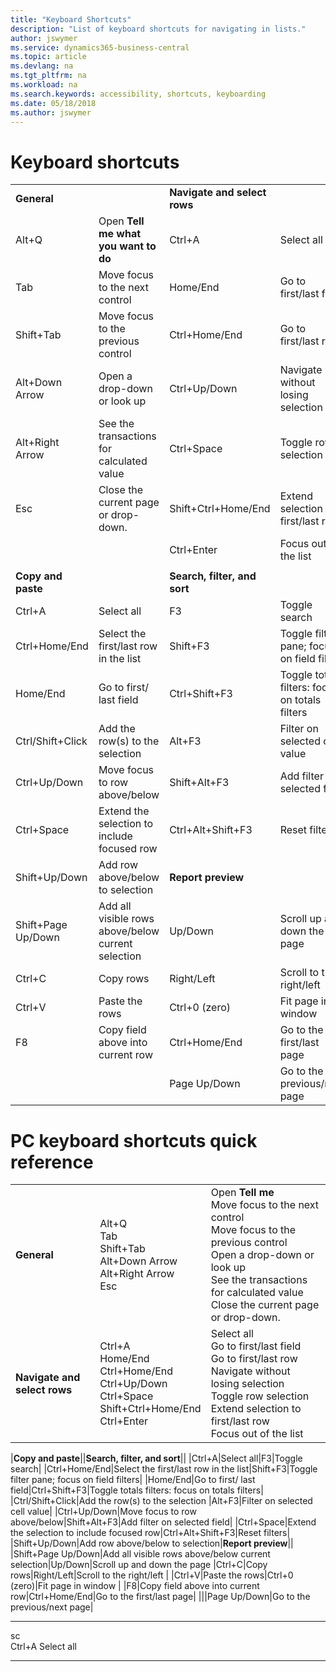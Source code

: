 ```yaml
---
title: "Keyboard Shortcuts"
description: "List of keyboard shortcuts for navigating in lists."
author: jswymer
ms.service: dynamics365-business-central
ms.topic: article
ms.devlang: na
ms.tgt_pltfrm: na
ms.workload: na
ms.search.keywords: accessibility, shortcuts, keyboarding
ms.date: 05/18/2018
ms.author: jswymer
---
```


# Keyboard shortcuts


|||||  
|----------------|-----------|----------------|-----------|    
|**General**||**Navigate and select rows**||
|Alt+Q|Open **Tell me what you want to do**|Ctrl+A|Select all|
|Tab|Move focus to the next control|Home/End|Go to first/last field|
|Shift+Tab|Move focus to the previous control|Ctrl+Home/End|Go to first/last row|   
|Alt+Down Arrow|Open a drop-down or look up|Ctrl+Up/Down|Navigate without losing selection|
|Alt+Right Arrow|See the transactions for calculated value|Ctrl+Space|Toggle row selection| 
|Esc|Close the current page or drop-down.|Shift+Ctrl+Home/End|Extend selection to first/last row| 
|||Ctrl+Enter|Focus out of the list|
|||||
|**Copy and paste**||**Search, filter, and sort**||
|Ctrl+A|Select all|F3|Toggle search|
|Ctrl+Home/End|Select the first/last row in the list|Shift+F3|Toggle filter pane; focus on field filters|
|Home/End|Go to first/ last field|Ctrl+Shift+F3|Toggle totals filters: focus on totals filters|
|Ctrl/Shift+Click|Add the row(s) to the selection |Alt+F3|Filter on selected cell value|
|Ctrl+Up/Down|Move focus to row above/below|Shift+Alt+F3|Add filter on selected field|
|Ctrl+Space|Extend the selection to include focused row|Ctrl+Alt+Shift+F3|Reset filters|
|Shift+Up/Down|Add row above/below to selection|**Report preview**||
|Shift+Page Up/Down|Add all visible rows above/below current selection|Up/Down|Scroll up and down the page
|Ctrl+C|Copy rows|Right/Left|Scroll to the right/left |
|Ctrl+V|Paste the rows|Ctrl+0 (zero)|Fit page in window |
|F8|Copy field above into current row|Ctrl+Home/End|Go to the first/last page|
|||Page Up/Down|Go to the previous/next page|

# PC keyboard shortcuts quick reference


||||  
|----------------|-----------|----------------| 
|**General**|Alt+Q<br />Tab<br />Shift+Tab<br />Alt+Down Arrow<br />Alt+Right Arrow<br />Esc|Open **Tell me**<br />Move focus to the next control<br />Move focus to the previous control<br />Open a drop-down or look up<br />See the transactions for calculated value<br />Close the current page or drop-down.|
|**Navigate and select rows**|Ctrl+A <br />Home/End<br />Ctrl+Home/End <br />Ctrl+Up/Down<br />Ctrl+Space<br />Shift+Ctrl+Home/End<br />Ctrl+Enter|Select all<br /> Go to first/last field<br />Go to first/last row<br />Navigate without losing selection<br />Toggle row selection<br />Extend selection to first/last row<br />Focus out of the list|



|**Copy and paste**||**Search, filter, and sort**||
|Ctrl+A|Select all|F3|Toggle search|
|Ctrl+Home/End|Select the first/last row in the list|Shift+F3|Toggle filter pane; focus on field filters|
|Home/End|Go to first/ last field|Ctrl+Shift+F3|Toggle totals filters: focus on totals filters|
|Ctrl/Shift+Click|Add the row(s) to the selection |Alt+F3|Filter on selected cell value|
|Ctrl+Up/Down|Move focus to row above/below|Shift+Alt+F3|Add filter on selected field|
|Ctrl+Space|Extend the selection to include focused row|Ctrl+Alt+Shift+F3|Reset filters|
|Shift+Up/Down|Add row above/below to selection|**Report preview**||
|Shift+Page Up/Down|Add all visible rows above/below current selection|Up/Down|Scroll up and down the page
|Ctrl+C|Copy rows|Right/Left|Scroll to the right/left |
|Ctrl+V|Paste the rows|Ctrl+0 (zero)|Fit page in window |
|F8|Copy field above into current row|Ctrl+Home/End|Go to the first/last page|
|||Page Up/Down|Go to the previous/next page|
<hr>
sc<br />
Ctrl+A	Select all<br />
<hr>